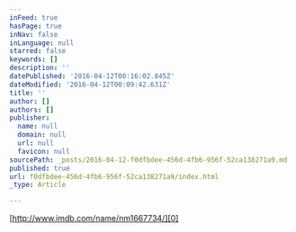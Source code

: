 ```yaml
---
inFeed: true
hasPage: true
inNav: false
inLanguage: null
starred: false
keywords: []
description: ''
datePublished: '2016-04-12T00:16:02.845Z'
dateModified: '2016-04-12T00:09:42.631Z'
title: ''
author: []
authors: []
publisher:
  name: null
  domain: null
  url: null
  favicon: null
sourcePath: _posts/2016-04-12-f0dfbdee-456d-4fb6-956f-52ca138271a9.md
published: true
url: f0dfbdee-456d-4fb6-956f-52ca138271a9/index.html
_type: Article

---
```

[http://www.imdb.com/name/nm1667734/][0]

[0]: http://www.imdb.com/name/nm1667734/